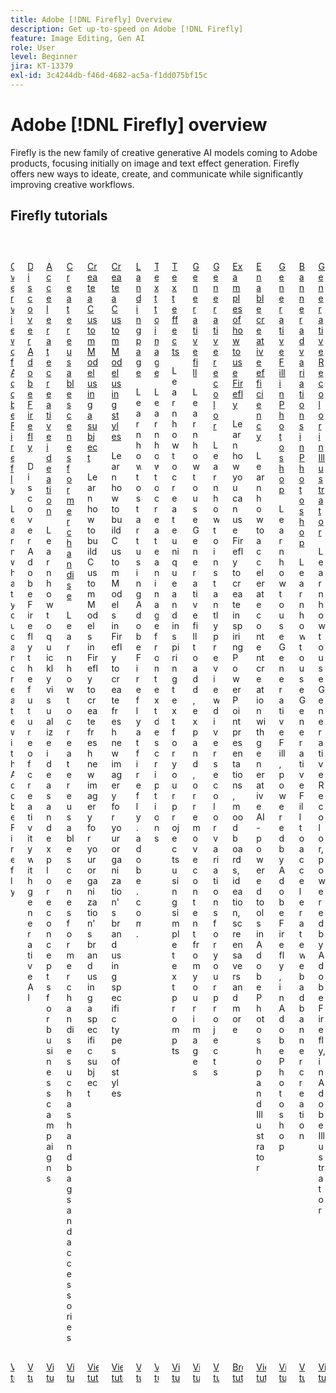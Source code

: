 ```yaml
---
title: Adobe [!DNL Firefly] Overview
description: Get up-to-speed on Adobe [!DNL Firefly]
feature: Image Editing, Gen AI
role: User
level: Beginner
jira: KT-13379
exl-id: 3c4244db-f46d-4682-ac5a-f1dd075bf15c
---
```

# Adobe [!DNL Firefly] overview

Firefly is the new family of creative generative AI models coming to Adobe products, focusing initially on image and text effect generation. Firefly offers new ways to ideate, create, and communicate while significantly improving creative workflows.

<!-- COMMENT -->
<!-- CARDS

* https://experienceleague.adobe.com/en/docs/creative-cloud-enterprise-learn/cce-learning-hub/fireflyoverview/firefly-tutorials/overview-of-firefly
  {title = Overview of Adobe Firefly}
  {description = Learn what you can create with Adobe Firefly}
  {image = https://experienceleague.adobe.com/en/docs/creative-cloud-enterprise-learn/cce-learning-hub/fireflyoverview/media_1443b754b7618af9ea4e795a0eb5115ffc2d05645.png?width=400&format=webply&optimize=medium}
  {cta = View tutorial}
* https://experienceleague.adobe.com/en/docs/creative-cloud-enterprise-learn/cce-learning-hub/fireflyoverview/firefly-tutorials/discover
  {target = _self}
  {title = Discover Adobe Firefly}
  {description = Discover Adobe Firefly the future of creativity with generative AI}
  {image = https://experienceleague.adobe.com/en/docs/creative-cloud-enterprise-learn/cce-learning-hub/fireflyoverview/media_159f7045044ca1f3d9917251921eae4a709e2a5f1.png?width=400&format=webply&optimize=medium}
  {cta = View tutorial}
* https://experienceleague.adobe.com/en/docs/creative-cloud-enterprise-learn/cce-learning-hub/fireflyoverview/firefly-tutorials/accelerate-ideas
  {target = _self}
  {title = Accelerate creative ideation}
  {description = Learn how to quickly visualize ideas and explore concepts for business campaigns}
  {image = https://experienceleague.adobe.com/en/docs/creative-cloud-enterprise-learn/cce-learning-hub/fireflyoverview/media_11ca56a0de73d24c4db99383f0fe9a277b719ddb1.png?width=400&format=webply&optimize=medium}
  {cta = View tutorial}
* https://experienceleague.adobe.com/en/docs/creative-cloud-enterprise-learn/cce-learning-hub/fireflyoverview/firefly-tutorials/reusable-scenes
  {target = _self}
  {title = Create reusable scenes for merchandise}
  {description = Learn how to create reusable scenes for merchandise such as handbags and accessories}
  {image = https://experienceleague.adobe.com/en/docs/creative-cloud-enterprise-learn/cce-learning-hub/fireflyoverview/media_1a0c35c41a8266c06dbd111531db099f3089dcf51.png?width=400&format=webply&optimize=medium}
  {cta = View tutorial}
* https://experienceleague.adobe.com/en/docs/creative-cloud-enterprise-learn/cce-learning-hub/fireflyoverview/firefly-tutorials/custom-model-subject
  {target = _self}
  {title = Create a Custom Model using a subject}
  {description = Learn how to build Custom Models in Firefly to create fresh new imagery for your organization's brand using a specific subject}
  {image = https://experienceleague.adobe.com/en/docs/creative-cloud-enterprise-learn/cce-learning-hub/fireflyoverview/media_150bd90bfa845dbbe7a315e6cc9aab1cc15845b80.png?width=400&format=webply&optimize=medium}
  {cta = View tutorial}
* https://experienceleague.adobe.com/en/docs/creative-cloud-enterprise-learn/cce-learning-hub/fireflyoverview/firefly-tutorials/custom-model-style
  {target = _self}
  {title = Create a Custom Model using styles}
  {description = Learn how to build Custom Models in Firefly to create fresh new imagery for your organization's brand using specific types of styles}
  {image = https://experienceleague.adobe.com/en/docs/creative-cloud-enterprise-learn/cce-learning-hub/fireflyoverview/media_11f1724d46a0d330750ea3d78c938f5a5fdd39079.png?width=400&format=webply&optimize=medium}
  {cta = View tutorial}
* https://experienceleague.adobe.com/en/docs/creative-cloud-enterprise-learn/cce-learning-hub/fireflyoverview/firefly-tutorials/landing-page
  {target = _self}
  {title = Landing page}
  {description = Learn how to start using Adobe Firefly at firefly.adobe.com.}
  {image = https://experienceleague.adobe.com/en/docs/creative-cloud-enterprise-learn/cce-learning-hub/fireflyoverview/media_10d4673e39a83200b2a666837e636f84a92c616af.png?width=400&format=webply&optimize=medium}
  {cta = View tutorial}
* https://experienceleague.adobe.com/en/docs/creative-cloud-enterprise-learn/cce-learning-hub/fireflyoverview/firefly-tutorials/text-to-image
  {target = _self}
  {title = Text to image}
  {description = Learn how to create an image from text descriptions}
  {image = https://experienceleague.adobe.com/en/docs/creative-cloud-enterprise-learn/cce-learning-hub/fireflyoverview/media_1c1df6b002cc2e46d6cb407a65f3b489ecaf86d32.png?width=400&format=webply&optimize=medium}
  {cta = View tutorial}
* https://experienceleague.adobe.com/en/docs/creative-cloud-enterprise-learn/cce-learning-hub/fireflyoverview/firefly-tutorials/text-effects
  {target = _self}
  {title = Text effects}
  {description = Learn how to create unique and inspiring text for your projects using simple text prompts}
  {image = https://experienceleague.adobe.com/en/docs/creative-cloud-enterprise-learn/cce-learning-hub/fireflyoverview/media_1722c641b14f224f555198dc8d1cd4fbb2a27a8b5.png?width=400&format=webply&optimize=medium}
  {cta = View tutorial}
* https://experienceleague.adobe.com/en/docs/creative-cloud-enterprise-learn/cce-learning-hub/fireflyoverview/firefly-tutorials/gen-fill
  {target = _self}
  {title = Generative fill}
  {description = Learn how to use Generative fill to add, expand, or remove content from your images}
  {image = https://experienceleague.adobe.com/en/docs/creative-cloud-enterprise-learn/cce-learning-hub/fireflyoverview/media_1b8fa602b2d0c650fa0e9b65c0b351748b0256c6d.png?width=400&format=webply&optimize=medium}
  {cta = View tutorial}
* https://experienceleague.adobe.com/en/docs/creative-cloud-enterprise-learn/cce-learning-hub/fireflyoverview/firefly-tutorials/gen-recolor
  {target = _self}
  {title = Generative recolor}
  {description = Learn how to instantly preview diverse color variations for your projects}
  {image = https://experienceleague.adobe.com/en/docs/creative-cloud-enterprise-learn/cce-learning-hub/fireflyoverview/media_1978400f3cbd0e5b5ac24105560b41a98cba2fed6.png?width=400&format=webply&optimize=medium}
  {cta = View tutorial}
* https://experienceleague.adobe.com/en/docs/creative-cloud-enterprise-learn/cce-learning-hub/fireflyoverview/firefly-tutorials/examples
  {target = _self}
  {title = Examples of how to use Firefly}
  {description = Learn how you can use Firefly to create inspiring PowerPoint presentations, mood boards, ideation, screensavers and more}
  {image = https://experienceleague.adobe.com/en/docs/creative-cloud-enterprise-learn/cce-learning-hub/fireflyoverview/media_121538c9a790a5cc5d05a150050f692934b40dc16.png?width=400&format=webply&optimize=medium}
  {cta = Browse tutorials}
* https://experienceleague.adobe.com/en/docs/creative-cloud-enterprise-learn/cce-learning-hub/fireflyoverview/firefly-tutorials/enable-creative-efficiency
  {target = _self}
  {title = Enable creative efficiency}
  {description = Learn how to accelerate content creation with generative AI-powered tools in Adobe Photoshop and Illustrator}
  {image = https://experienceleague.adobe.com/en/docs/creative-cloud-enterprise-learn/cce-learning-hub/fireflyoverview/media_1b38a00fe644f22bf3cd3a843cfd8eaa306aa0187.png?width=400&format=webply&optimize=medium}
  {cta = View tutorial}
* https://experienceleague.adobe.com/en/docs/creative-cloud-enterprise-learn/cce-learning-hub/fireflyoverview/firefly-tutorials/generative-fill
  {target = _self}
  {title = Generative Fill in Photoshop}
  {description = Learn how to use Generative Fill, powered by Adobe Firefly, in Adobe Photoshop}
  {image = https://experienceleague.adobe.com/en/docs/creative-cloud-enterprise-learn/cce-learning-hub/fireflyoverview/media_1e8278c23b8740583da1ad78d1d18d804bf13b6e0.png?width=400&format=webply&optimize=medium}
  {cta = View tutorial}
* https://experienceleague.adobe.com/en/docs/creative-cloud-enterprise-learn/cce-learning-hub/fireflyoverview/firefly-tutorials/web-banner-ad
  {target = _self}
  {title = Banner ad variations in Photoshop}
  {description = Learn how to use Generative Fill to accelerate web ad banner creation}
  {image = https://experienceleague.adobe.com/en/docs/creative-cloud-enterprise-learn/cce-learning-hub/fireflyoverview/media_178ccc7f0997ccea64869900faff659729a5d0610.png?width=400&format=webply&optimize=medium}
  {cta = View tutorial}
* https://experienceleague.adobe.com/en/docs/creative-cloud-enterprise-learn/cce-learning-hub/fireflyoverview/firefly-tutorials/generative-recolor
  {target = _self}
  {title = Generative Recolor in Illustrator}
  {description = Learn how to use Generative Recolor, powered by Adobe Firefly, in Adobe Illustrator}
  {image = https://experienceleague.adobe.com/en/docs/creative-cloud-enterprise-learn/cce-learning-hub/fireflyoverview/media_171503d937e79262529deabb4ac74f504bce2e143.png?width=400&format=webply&optimize=medium}
  {cta = View tutorial}
-->
<!-- END CARDS -->
<!-- END COMMENT -->

## Firefly tutorials

<!-- START CARDS HTML - DO NOT MODIFY BY HAND -->
<div class="columns">
    <div class="column is-half-tablet is-half-desktop is-one-third-widescreen" aria-label="Overview of Adobe Firefly">
        <div class="card" style="height: 100%; display: flex; flex-direction: column; height: 100%;">
            <div class="card-image">
                <figure class="image x-is-16by9">
                    <a href="https://experienceleague.adobe.com/en/docs/creative-cloud-enterprise-learn/cce-learning-hub/fireflyoverview/firefly-tutorials/overview-of-firefly" title="Overview of Adobe Firefly" target="_blank" rel="referrer">
                        <img class="is-bordered-r-small" src="https://experienceleague.adobe.com/en/docs/creative-cloud-enterprise-learn/cce-learning-hub/fireflyoverview/media_1443b754b7618af9ea4e795a0eb5115ffc2d05645.png?width=400&format=webply&optimize=medium" alt="Overview of Adobe Firefly"
                             style="width: 100%; aspect-ratio: 16 / 9; object-fit: cover; overflow: hidden; display: block; margin: auto;">
                    </a>
                </figure>
            </div>
            <div class="card-content is-padded-small" style="display: flex; flex-direction: column; flex-grow: 1; justify-content: space-between;">
                <div class="top-card-content">
                    <p class="headline is-size-6 has-text-weight-bold">
                        <a href="https://experienceleague.adobe.com/en/docs/creative-cloud-enterprise-learn/cce-learning-hub/fireflyoverview/firefly-tutorials/overview-of-firefly" target="_blank" rel="referrer" title="Overview of Adobe Firefly">Overview of Adobe Firefly</a>
                    </p>
                    <p class="is-size-6">Learn what you can create with Adobe Firefly</p>
                </div>
                <a href="https://experienceleague.adobe.com/en/docs/creative-cloud-enterprise-learn/cce-learning-hub/fireflyoverview/firefly-tutorials/overview-of-firefly" target="_blank" rel="referrer" class="spectrum-Button spectrum-Button--outline spectrum-Button--primary spectrum-Button--sizeM" style="align-self: flex-start; margin-top: 1rem;">
                    <span class="spectrum-Button-label has-no-wrap has-text-weight-bold">View tutorial</span>
                </a>
            </div>
        </div>
    </div>
    <div class="column is-half-tablet is-half-desktop is-one-third-widescreen" aria-label="Discover Adobe Firefly">
        <div class="card" style="height: 100%; display: flex; flex-direction: column; height: 100%;">
            <div class="card-image">
                <figure class="image x-is-16by9">
                    <a href="https://experienceleague.adobe.com/en/docs/creative-cloud-enterprise-learn/cce-learning-hub/fireflyoverview/firefly-tutorials/discover" title="Discover Adobe Firefly" target="_self" rel="referrer">
                        <img class="is-bordered-r-small" src="https://experienceleague.adobe.com/en/docs/creative-cloud-enterprise-learn/cce-learning-hub/fireflyoverview/media_159f7045044ca1f3d9917251921eae4a709e2a5f1.png?width=400&format=webply&optimize=medium" alt="Discover Adobe Firefly"
                             style="width: 100%; aspect-ratio: 16 / 9; object-fit: cover; overflow: hidden; display: block; margin: auto;">
                    </a>
                </figure>
            </div>
            <div class="card-content is-padded-small" style="display: flex; flex-direction: column; flex-grow: 1; justify-content: space-between;">
                <div class="top-card-content">
                    <p class="headline is-size-6 has-text-weight-bold">
                        <a href="https://experienceleague.adobe.com/en/docs/creative-cloud-enterprise-learn/cce-learning-hub/fireflyoverview/firefly-tutorials/discover" target="_self" rel="referrer" title="Discover Adobe Firefly">Discover Adobe Firefly</a>
                    </p>
                    <p class="is-size-6">Discover Adobe Firefly the future of creativity with generative AI</p>
                </div>
                <a href="https://experienceleague.adobe.com/en/docs/creative-cloud-enterprise-learn/cce-learning-hub/fireflyoverview/firefly-tutorials/discover" target="_self" rel="referrer" class="spectrum-Button spectrum-Button--outline spectrum-Button--primary spectrum-Button--sizeM" style="align-self: flex-start; margin-top: 1rem;">
                    <span class="spectrum-Button-label has-no-wrap has-text-weight-bold">View tutorial</span>
                </a>
            </div>
        </div>
    </div>
    <div class="column is-half-tablet is-half-desktop is-one-third-widescreen" aria-label="Accelerate creative ideation">
        <div class="card" style="height: 100%; display: flex; flex-direction: column; height: 100%;">
            <div class="card-image">
                <figure class="image x-is-16by9">
                    <a href="https://experienceleague.adobe.com/en/docs/creative-cloud-enterprise-learn/cce-learning-hub/fireflyoverview/firefly-tutorials/accelerate-ideas" title="Accelerate creative ideation" target="_self" rel="referrer">
                        <img class="is-bordered-r-small" src="https://experienceleague.adobe.com/en/docs/creative-cloud-enterprise-learn/cce-learning-hub/fireflyoverview/media_11ca56a0de73d24c4db99383f0fe9a277b719ddb1.png?width=400&format=webply&optimize=medium" alt="Accelerate creative ideation"
                             style="width: 100%; aspect-ratio: 16 / 9; object-fit: cover; overflow: hidden; display: block; margin: auto;">
                    </a>
                </figure>
            </div>
            <div class="card-content is-padded-small" style="display: flex; flex-direction: column; flex-grow: 1; justify-content: space-between;">
                <div class="top-card-content">
                    <p class="headline is-size-6 has-text-weight-bold">
                        <a href="https://experienceleague.adobe.com/en/docs/creative-cloud-enterprise-learn/cce-learning-hub/fireflyoverview/firefly-tutorials/accelerate-ideas" target="_self" rel="referrer" title="Accelerate creative ideation">Accelerate creative ideation</a>
                    </p>
                    <p class="is-size-6">Learn how to quickly visualize ideas and explore concepts for business campaigns</p>
                </div>
                <a href="https://experienceleague.adobe.com/en/docs/creative-cloud-enterprise-learn/cce-learning-hub/fireflyoverview/firefly-tutorials/accelerate-ideas" target="_self" rel="referrer" class="spectrum-Button spectrum-Button--outline spectrum-Button--primary spectrum-Button--sizeM" style="align-self: flex-start; margin-top: 1rem;">
                    <span class="spectrum-Button-label has-no-wrap has-text-weight-bold">View tutorial</span>
                </a>
            </div>
        </div>
    </div>
    <div class="column is-half-tablet is-half-desktop is-one-third-widescreen" aria-label="Create reusable scenes for merchandise">
        <div class="card" style="height: 100%; display: flex; flex-direction: column; height: 100%;">
            <div class="card-image">
                <figure class="image x-is-16by9">
                    <a href="https://experienceleague.adobe.com/en/docs/creative-cloud-enterprise-learn/cce-learning-hub/fireflyoverview/firefly-tutorials/reusable-scenes" title="Create reusable scenes for merchandise" target="_self" rel="referrer">
                        <img class="is-bordered-r-small" src="https://experienceleague.adobe.com/en/docs/creative-cloud-enterprise-learn/cce-learning-hub/fireflyoverview/media_1a0c35c41a8266c06dbd111531db099f3089dcf51.png?width=400&format=webply&optimize=medium" alt="Create reusable scenes for merchandise"
                             style="width: 100%; aspect-ratio: 16 / 9; object-fit: cover; overflow: hidden; display: block; margin: auto;">
                    </a>
                </figure>
            </div>
            <div class="card-content is-padded-small" style="display: flex; flex-direction: column; flex-grow: 1; justify-content: space-between;">
                <div class="top-card-content">
                    <p class="headline is-size-6 has-text-weight-bold">
                        <a href="https://experienceleague.adobe.com/en/docs/creative-cloud-enterprise-learn/cce-learning-hub/fireflyoverview/firefly-tutorials/reusable-scenes" target="_self" rel="referrer" title="Create reusable scenes for merchandise">Create reusable scenes for merchandise</a>
                    </p>
                    <p class="is-size-6">Learn how to create reusable scenes for merchandise such as handbags and accessories</p>
                </div>
                <a href="https://experienceleague.adobe.com/en/docs/creative-cloud-enterprise-learn/cce-learning-hub/fireflyoverview/firefly-tutorials/reusable-scenes" target="_self" rel="referrer" class="spectrum-Button spectrum-Button--outline spectrum-Button--primary spectrum-Button--sizeM" style="align-self: flex-start; margin-top: 1rem;">
                    <span class="spectrum-Button-label has-no-wrap has-text-weight-bold">View tutorial</span>
                </a>
            </div>
        </div>
    </div>
    <div class="column is-half-tablet is-half-desktop is-one-third-widescreen" aria-label="Create a Custom Model using a subject">
        <div class="card" style="height: 100%; display: flex; flex-direction: column; height: 100%;">
            <div class="card-image">
                <figure class="image x-is-16by9">
                    <a href="https://experienceleague.adobe.com/en/docs/creative-cloud-enterprise-learn/cce-learning-hub/fireflyoverview/firefly-tutorials/custom-model-subject" title="Create a Custom Model using a subject" target="_self" rel="referrer">
                        <img class="is-bordered-r-small" src="https://experienceleague.adobe.com/en/docs/creative-cloud-enterprise-learn/cce-learning-hub/fireflyoverview/media_150bd90bfa845dbbe7a315e6cc9aab1cc15845b80.png?width=400&format=webply&optimize=medium" alt="Create a Custom Model using a subject"
                             style="width: 100%; aspect-ratio: 16 / 9; object-fit: cover; overflow: hidden; display: block; margin: auto;">
                    </a>
                </figure>
            </div>
            <div class="card-content is-padded-small" style="display: flex; flex-direction: column; flex-grow: 1; justify-content: space-between;">
                <div class="top-card-content">
                    <p class="headline is-size-6 has-text-weight-bold">
                        <a href="https://experienceleague.adobe.com/en/docs/creative-cloud-enterprise-learn/cce-learning-hub/fireflyoverview/firefly-tutorials/custom-model-subject" target="_self" rel="referrer" title="Create a Custom Model using a subject">Create a Custom Model using a subject</a>
                    </p>
                    <p class="is-size-6">Learn how to build Custom Models in Firefly to create fresh new imagery for your organization's brand using a specific subject</p>
                </div>
                <a href="https://experienceleague.adobe.com/en/docs/creative-cloud-enterprise-learn/cce-learning-hub/fireflyoverview/firefly-tutorials/custom-model-subject" target="_self" rel="referrer" class="spectrum-Button spectrum-Button--outline spectrum-Button--primary spectrum-Button--sizeM" style="align-self: flex-start; margin-top: 1rem;">
                    <span class="spectrum-Button-label has-no-wrap has-text-weight-bold">View tutorial</span>
                </a>
            </div>
        </div>
    </div>
    <div class="column is-half-tablet is-half-desktop is-one-third-widescreen" aria-label="Create a Custom Model using styles">
        <div class="card" style="height: 100%; display: flex; flex-direction: column; height: 100%;">
            <div class="card-image">
                <figure class="image x-is-16by9">
                    <a href="https://experienceleague.adobe.com/en/docs/creative-cloud-enterprise-learn/cce-learning-hub/fireflyoverview/firefly-tutorials/custom-model-style" title="Create a Custom Model using styles" target="_self" rel="referrer">
                        <img class="is-bordered-r-small" src="https://experienceleague.adobe.com/en/docs/creative-cloud-enterprise-learn/cce-learning-hub/fireflyoverview/media_11f1724d46a0d330750ea3d78c938f5a5fdd39079.png?width=400&format=webply&optimize=medium" alt="Create a Custom Model using styles"
                             style="width: 100%; aspect-ratio: 16 / 9; object-fit: cover; overflow: hidden; display: block; margin: auto;">
                    </a>
                </figure>
            </div>
            <div class="card-content is-padded-small" style="display: flex; flex-direction: column; flex-grow: 1; justify-content: space-between;">
                <div class="top-card-content">
                    <p class="headline is-size-6 has-text-weight-bold">
                        <a href="https://experienceleague.adobe.com/en/docs/creative-cloud-enterprise-learn/cce-learning-hub/fireflyoverview/firefly-tutorials/custom-model-style" target="_self" rel="referrer" title="Create a Custom Model using styles">Create a Custom Model using styles</a>
                    </p>
                    <p class="is-size-6">Learn how to build Custom Models in Firefly to create fresh new imagery for your organization's brand using specific types of styles</p>
                </div>
                <a href="https://experienceleague.adobe.com/en/docs/creative-cloud-enterprise-learn/cce-learning-hub/fireflyoverview/firefly-tutorials/custom-model-style" target="_self" rel="referrer" class="spectrum-Button spectrum-Button--outline spectrum-Button--primary spectrum-Button--sizeM" style="align-self: flex-start; margin-top: 1rem;">
                    <span class="spectrum-Button-label has-no-wrap has-text-weight-bold">View tutorial</span>
                </a>
            </div>
        </div>
    </div>
    <div class="column is-half-tablet is-half-desktop is-one-third-widescreen" aria-label="Landing page">
        <div class="card" style="height: 100%; display: flex; flex-direction: column; height: 100%;">
            <div class="card-image">
                <figure class="image x-is-16by9">
                    <a href="https://experienceleague.adobe.com/en/docs/creative-cloud-enterprise-learn/cce-learning-hub/fireflyoverview/firefly-tutorials/landing-page" title="Landing page" target="_self" rel="referrer">
                        <img class="is-bordered-r-small" src="https://experienceleague.adobe.com/en/docs/creative-cloud-enterprise-learn/cce-learning-hub/fireflyoverview/media_10d4673e39a83200b2a666837e636f84a92c616af.png?width=400&format=webply&optimize=medium" alt="Landing page"
                             style="width: 100%; aspect-ratio: 16 / 9; object-fit: cover; overflow: hidden; display: block; margin: auto;">
                    </a>
                </figure>
            </div>
            <div class="card-content is-padded-small" style="display: flex; flex-direction: column; flex-grow: 1; justify-content: space-between;">
                <div class="top-card-content">
                    <p class="headline is-size-6 has-text-weight-bold">
                        <a href="https://experienceleague.adobe.com/en/docs/creative-cloud-enterprise-learn/cce-learning-hub/fireflyoverview/firefly-tutorials/landing-page" target="_self" rel="referrer" title="Landing page">Landing page</a>
                    </p>
                    <p class="is-size-6">Learn how to start using Adobe Firefly at firefly.adobe.com.</p>
                </div>
                <a href="https://experienceleague.adobe.com/en/docs/creative-cloud-enterprise-learn/cce-learning-hub/fireflyoverview/firefly-tutorials/landing-page" target="_self" rel="referrer" class="spectrum-Button spectrum-Button--outline spectrum-Button--primary spectrum-Button--sizeM" style="align-self: flex-start; margin-top: 1rem;">
                    <span class="spectrum-Button-label has-no-wrap has-text-weight-bold">View tutorial</span>
                </a>
            </div>
        </div>
    </div>
    <div class="column is-half-tablet is-half-desktop is-one-third-widescreen" aria-label="Text to image">
        <div class="card" style="height: 100%; display: flex; flex-direction: column; height: 100%;">
            <div class="card-image">
                <figure class="image x-is-16by9">
                    <a href="https://experienceleague.adobe.com/en/docs/creative-cloud-enterprise-learn/cce-learning-hub/fireflyoverview/firefly-tutorials/text-to-image" title="Text to image" target="_self" rel="referrer">
                        <img class="is-bordered-r-small" src="https://experienceleague.adobe.com/en/docs/creative-cloud-enterprise-learn/cce-learning-hub/fireflyoverview/media_1c1df6b002cc2e46d6cb407a65f3b489ecaf86d32.png?width=400&format=webply&optimize=medium" alt="Text to image"
                             style="width: 100%; aspect-ratio: 16 / 9; object-fit: cover; overflow: hidden; display: block; margin: auto;">
                    </a>
                </figure>
            </div>
            <div class="card-content is-padded-small" style="display: flex; flex-direction: column; flex-grow: 1; justify-content: space-between;">
                <div class="top-card-content">
                    <p class="headline is-size-6 has-text-weight-bold">
                        <a href="https://experienceleague.adobe.com/en/docs/creative-cloud-enterprise-learn/cce-learning-hub/fireflyoverview/firefly-tutorials/text-to-image" target="_self" rel="referrer" title="Text to image">Text to image</a>
                    </p>
                    <p class="is-size-6">Learn how to create an image from text descriptions</p>
                </div>
                <a href="https://experienceleague.adobe.com/en/docs/creative-cloud-enterprise-learn/cce-learning-hub/fireflyoverview/firefly-tutorials/text-to-image" target="_self" rel="referrer" class="spectrum-Button spectrum-Button--outline spectrum-Button--primary spectrum-Button--sizeM" style="align-self: flex-start; margin-top: 1rem;">
                    <span class="spectrum-Button-label has-no-wrap has-text-weight-bold">View tutorial</span>
                </a>
            </div>
        </div>
    </div>
    <div class="column is-half-tablet is-half-desktop is-one-third-widescreen" aria-label="Text effects">
        <div class="card" style="height: 100%; display: flex; flex-direction: column; height: 100%;">
            <div class="card-image">
                <figure class="image x-is-16by9">
                    <a href="https://experienceleague.adobe.com/en/docs/creative-cloud-enterprise-learn/cce-learning-hub/fireflyoverview/firefly-tutorials/text-effects" title="Text effects" target="_self" rel="referrer">
                        <img class="is-bordered-r-small" src="https://experienceleague.adobe.com/en/docs/creative-cloud-enterprise-learn/cce-learning-hub/fireflyoverview/media_1722c641b14f224f555198dc8d1cd4fbb2a27a8b5.png?width=400&format=webply&optimize=medium" alt="Text effects"
                             style="width: 100%; aspect-ratio: 16 / 9; object-fit: cover; overflow: hidden; display: block; margin: auto;">
                    </a>
                </figure>
            </div>
            <div class="card-content is-padded-small" style="display: flex; flex-direction: column; flex-grow: 1; justify-content: space-between;">
                <div class="top-card-content">
                    <p class="headline is-size-6 has-text-weight-bold">
                        <a href="https://experienceleague.adobe.com/en/docs/creative-cloud-enterprise-learn/cce-learning-hub/fireflyoverview/firefly-tutorials/text-effects" target="_self" rel="referrer" title="Text effects">Text effects</a>
                    </p>
                    <p class="is-size-6">Learn how to create unique and inspiring text for your projects using simple text prompts</p>
                </div>
                <a href="https://experienceleague.adobe.com/en/docs/creative-cloud-enterprise-learn/cce-learning-hub/fireflyoverview/firefly-tutorials/text-effects" target="_self" rel="referrer" class="spectrum-Button spectrum-Button--outline spectrum-Button--primary spectrum-Button--sizeM" style="align-self: flex-start; margin-top: 1rem;">
                    <span class="spectrum-Button-label has-no-wrap has-text-weight-bold">View tutorial</span>
                </a>
            </div>
        </div>
    </div>
    <div class="column is-half-tablet is-half-desktop is-one-third-widescreen" aria-label="Generative fill">
        <div class="card" style="height: 100%; display: flex; flex-direction: column; height: 100%;">
            <div class="card-image">
                <figure class="image x-is-16by9">
                    <a href="https://experienceleague.adobe.com/en/docs/creative-cloud-enterprise-learn/cce-learning-hub/fireflyoverview/firefly-tutorials/gen-fill" title="Generative fill" target="_self" rel="referrer">
                        <img class="is-bordered-r-small" src="https://experienceleague.adobe.com/en/docs/creative-cloud-enterprise-learn/cce-learning-hub/fireflyoverview/media_1b8fa602b2d0c650fa0e9b65c0b351748b0256c6d.png?width=400&format=webply&optimize=medium" alt="Generative fill"
                             style="width: 100%; aspect-ratio: 16 / 9; object-fit: cover; overflow: hidden; display: block; margin: auto;">
                    </a>
                </figure>
            </div>
            <div class="card-content is-padded-small" style="display: flex; flex-direction: column; flex-grow: 1; justify-content: space-between;">
                <div class="top-card-content">
                    <p class="headline is-size-6 has-text-weight-bold">
                        <a href="https://experienceleague.adobe.com/en/docs/creative-cloud-enterprise-learn/cce-learning-hub/fireflyoverview/firefly-tutorials/gen-fill" target="_self" rel="referrer" title="Generative fill">Generative fill</a>
                    </p>
                    <p class="is-size-6">Learn how to use Generative fill to add, expand, or remove content from your images</p>
                </div>
                <a href="https://experienceleague.adobe.com/en/docs/creative-cloud-enterprise-learn/cce-learning-hub/fireflyoverview/firefly-tutorials/gen-fill" target="_self" rel="referrer" class="spectrum-Button spectrum-Button--outline spectrum-Button--primary spectrum-Button--sizeM" style="align-self: flex-start; margin-top: 1rem;">
                    <span class="spectrum-Button-label has-no-wrap has-text-weight-bold">View tutorial</span>
                </a>
            </div>
        </div>
    </div>
    <div class="column is-half-tablet is-half-desktop is-one-third-widescreen" aria-label="Generative recolor">
        <div class="card" style="height: 100%; display: flex; flex-direction: column; height: 100%;">
            <div class="card-image">
                <figure class="image x-is-16by9">
                    <a href="https://experienceleague.adobe.com/en/docs/creative-cloud-enterprise-learn/cce-learning-hub/fireflyoverview/firefly-tutorials/gen-recolor" title="Generative recolor" target="_self" rel="referrer">
                        <img class="is-bordered-r-small" src="https://experienceleague.adobe.com/en/docs/creative-cloud-enterprise-learn/cce-learning-hub/fireflyoverview/media_1978400f3cbd0e5b5ac24105560b41a98cba2fed6.png?width=400&format=webply&optimize=medium" alt="Generative recolor"
                             style="width: 100%; aspect-ratio: 16 / 9; object-fit: cover; overflow: hidden; display: block; margin: auto;">
                    </a>
                </figure>
            </div>
            <div class="card-content is-padded-small" style="display: flex; flex-direction: column; flex-grow: 1; justify-content: space-between;">
                <div class="top-card-content">
                    <p class="headline is-size-6 has-text-weight-bold">
                        <a href="https://experienceleague.adobe.com/en/docs/creative-cloud-enterprise-learn/cce-learning-hub/fireflyoverview/firefly-tutorials/gen-recolor" target="_self" rel="referrer" title="Generative recolor">Generative recolor</a>
                    </p>
                    <p class="is-size-6">Learn how to instantly preview diverse color variations for your projects</p>
                </div>
                <a href="https://experienceleague.adobe.com/en/docs/creative-cloud-enterprise-learn/cce-learning-hub/fireflyoverview/firefly-tutorials/gen-recolor" target="_self" rel="referrer" class="spectrum-Button spectrum-Button--outline spectrum-Button--primary spectrum-Button--sizeM" style="align-self: flex-start; margin-top: 1rem;">
                    <span class="spectrum-Button-label has-no-wrap has-text-weight-bold">View tutorial</span>
                </a>
            </div>
        </div>
    </div>
    <div class="column is-half-tablet is-half-desktop is-one-third-widescreen" aria-label="Examples of how to use Firefly">
        <div class="card" style="height: 100%; display: flex; flex-direction: column; height: 100%;">
            <div class="card-image">
                <figure class="image x-is-16by9">
                    <a href="https://experienceleague.adobe.com/en/docs/creative-cloud-enterprise-learn/cce-learning-hub/fireflyoverview/firefly-tutorials/examples" title="Examples of how to use Firefly" target="_self" rel="referrer">
                        <img class="is-bordered-r-small" src="https://experienceleague.adobe.com/en/docs/creative-cloud-enterprise-learn/cce-learning-hub/fireflyoverview/media_121538c9a790a5cc5d05a150050f692934b40dc16.png?width=400&format=webply&optimize=medium" alt="Examples of how to use Firefly"
                             style="width: 100%; aspect-ratio: 16 / 9; object-fit: cover; overflow: hidden; display: block; margin: auto;">
                    </a>
                </figure>
            </div>
            <div class="card-content is-padded-small" style="display: flex; flex-direction: column; flex-grow: 1; justify-content: space-between;">
                <div class="top-card-content">
                    <p class="headline is-size-6 has-text-weight-bold">
                        <a href="https://experienceleague.adobe.com/en/docs/creative-cloud-enterprise-learn/cce-learning-hub/fireflyoverview/firefly-tutorials/examples" target="_self" rel="referrer" title="Examples of how to use Firefly">Examples of how to use Firefly</a>
                    </p>
                    <p class="is-size-6">Learn how you can use Firefly to create inspiring PowerPoint presentations, mood boards, ideation, screensavers and more</p>
                </div>
                <a href="https://experienceleague.adobe.com/en/docs/creative-cloud-enterprise-learn/cce-learning-hub/fireflyoverview/firefly-tutorials/examples" target="_self" rel="referrer" class="spectrum-Button spectrum-Button--outline spectrum-Button--primary spectrum-Button--sizeM" style="align-self: flex-start; margin-top: 1rem;">
                    <span class="spectrum-Button-label has-no-wrap has-text-weight-bold">Browse tutorials</span>
                </a>
            </div>
        </div>
    </div>
    <div class="column is-half-tablet is-half-desktop is-one-third-widescreen" aria-label="Enable creative efficiency">
        <div class="card" style="height: 100%; display: flex; flex-direction: column; height: 100%;">
            <div class="card-image">
                <figure class="image x-is-16by9">
                    <a href="https://experienceleague.adobe.com/en/docs/creative-cloud-enterprise-learn/cce-learning-hub/fireflyoverview/firefly-tutorials/enable-creative-efficiency" title="Enable creative efficiency" target="_self" rel="referrer">
                        <img class="is-bordered-r-small" src="https://experienceleague.adobe.com/en/docs/creative-cloud-enterprise-learn/cce-learning-hub/fireflyoverview/media_1b38a00fe644f22bf3cd3a843cfd8eaa306aa0187.png?width=400&format=webply&optimize=medium" alt="Enable creative efficiency"
                             style="width: 100%; aspect-ratio: 16 / 9; object-fit: cover; overflow: hidden; display: block; margin: auto;">
                    </a>
                </figure>
            </div>
            <div class="card-content is-padded-small" style="display: flex; flex-direction: column; flex-grow: 1; justify-content: space-between;">
                <div class="top-card-content">
                    <p class="headline is-size-6 has-text-weight-bold">
                        <a href="https://experienceleague.adobe.com/en/docs/creative-cloud-enterprise-learn/cce-learning-hub/fireflyoverview/firefly-tutorials/enable-creative-efficiency" target="_self" rel="referrer" title="Enable creative efficiency">Enable creative efficiency</a>
                    </p>
                    <p class="is-size-6">Learn how to accelerate content creation with generative AI-powered tools in Adobe Photoshop and Illustrator</p>
                </div>
                <a href="https://experienceleague.adobe.com/en/docs/creative-cloud-enterprise-learn/cce-learning-hub/fireflyoverview/firefly-tutorials/enable-creative-efficiency" target="_self" rel="referrer" class="spectrum-Button spectrum-Button--outline spectrum-Button--primary spectrum-Button--sizeM" style="align-self: flex-start; margin-top: 1rem;">
                    <span class="spectrum-Button-label has-no-wrap has-text-weight-bold">View tutorial</span>
                </a>
            </div>
        </div>
    </div>
    <div class="column is-half-tablet is-half-desktop is-one-third-widescreen" aria-label="Generative Fill in Photoshop">
        <div class="card" style="height: 100%; display: flex; flex-direction: column; height: 100%;">
            <div class="card-image">
                <figure class="image x-is-16by9">
                    <a href="https://experienceleague.adobe.com/en/docs/creative-cloud-enterprise-learn/cce-learning-hub/fireflyoverview/firefly-tutorials/generative-fill" title="Generative Fill in Photoshop" target="_self" rel="referrer">
                        <img class="is-bordered-r-small" src="https://experienceleague.adobe.com/en/docs/creative-cloud-enterprise-learn/cce-learning-hub/fireflyoverview/media_1e8278c23b8740583da1ad78d1d18d804bf13b6e0.png?width=400&format=webply&optimize=medium" alt="Generative Fill in Photoshop"
                             style="width: 100%; aspect-ratio: 16 / 9; object-fit: cover; overflow: hidden; display: block; margin: auto;">
                    </a>
                </figure>
            </div>
            <div class="card-content is-padded-small" style="display: flex; flex-direction: column; flex-grow: 1; justify-content: space-between;">
                <div class="top-card-content">
                    <p class="headline is-size-6 has-text-weight-bold">
                        <a href="https://experienceleague.adobe.com/en/docs/creative-cloud-enterprise-learn/cce-learning-hub/fireflyoverview/firefly-tutorials/generative-fill" target="_self" rel="referrer" title="Generative Fill in Photoshop">Generative Fill in Photoshop</a>
                    </p>
                    <p class="is-size-6">Learn how to use Generative Fill, powered by Adobe Firefly, in Adobe Photoshop</p>
                </div>
                <a href="https://experienceleague.adobe.com/en/docs/creative-cloud-enterprise-learn/cce-learning-hub/fireflyoverview/firefly-tutorials/generative-fill" target="_self" rel="referrer" class="spectrum-Button spectrum-Button--outline spectrum-Button--primary spectrum-Button--sizeM" style="align-self: flex-start; margin-top: 1rem;">
                    <span class="spectrum-Button-label has-no-wrap has-text-weight-bold">View tutorial</span>
                </a>
            </div>
        </div>
    </div>
    <div class="column is-half-tablet is-half-desktop is-one-third-widescreen" aria-label="Banner ad variations in Photoshop">
        <div class="card" style="height: 100%; display: flex; flex-direction: column; height: 100%;">
            <div class="card-image">
                <figure class="image x-is-16by9">
                    <a href="https://experienceleague.adobe.com/en/docs/creative-cloud-enterprise-learn/cce-learning-hub/fireflyoverview/firefly-tutorials/web-banner-ad" title="Banner ad variations in Photoshop" target="_self" rel="referrer">
                        <img class="is-bordered-r-small" src="https://experienceleague.adobe.com/en/docs/creative-cloud-enterprise-learn/cce-learning-hub/fireflyoverview/media_178ccc7f0997ccea64869900faff659729a5d0610.png?width=400&format=webply&optimize=medium" alt="Banner ad variations in Photoshop"
                             style="width: 100%; aspect-ratio: 16 / 9; object-fit: cover; overflow: hidden; display: block; margin: auto;">
                    </a>
                </figure>
            </div>
            <div class="card-content is-padded-small" style="display: flex; flex-direction: column; flex-grow: 1; justify-content: space-between;">
                <div class="top-card-content">
                    <p class="headline is-size-6 has-text-weight-bold">
                        <a href="https://experienceleague.adobe.com/en/docs/creative-cloud-enterprise-learn/cce-learning-hub/fireflyoverview/firefly-tutorials/web-banner-ad" target="_self" rel="referrer" title="Banner ad variations in Photoshop">Banner ad variations in Photoshop</a>
                    </p>
                    <p class="is-size-6">Learn how to use Generative Fill to accelerate web ad banner creation</p>
                </div>
                <a href="https://experienceleague.adobe.com/en/docs/creative-cloud-enterprise-learn/cce-learning-hub/fireflyoverview/firefly-tutorials/web-banner-ad" target="_self" rel="referrer" class="spectrum-Button spectrum-Button--outline spectrum-Button--primary spectrum-Button--sizeM" style="align-self: flex-start; margin-top: 1rem;">
                    <span class="spectrum-Button-label has-no-wrap has-text-weight-bold">View tutorial</span>
                </a>
            </div>
        </div>
    </div>
    <div class="column is-half-tablet is-half-desktop is-one-third-widescreen" aria-label="Generative Recolor in Illustrator">
        <div class="card" style="height: 100%; display: flex; flex-direction: column; height: 100%;">
            <div class="card-image">
                <figure class="image x-is-16by9">
                    <a href="https://experienceleague.adobe.com/en/docs/creative-cloud-enterprise-learn/cce-learning-hub/fireflyoverview/firefly-tutorials/generative-recolor" title="Generative Recolor in Illustrator" target="_self" rel="referrer">
                        <img class="is-bordered-r-small" src="https://experienceleague.adobe.com/en/docs/creative-cloud-enterprise-learn/cce-learning-hub/fireflyoverview/media_171503d937e79262529deabb4ac74f504bce2e143.png?width=400&format=webply&optimize=medium" alt="Generative Recolor in Illustrator"
                             style="width: 100%; aspect-ratio: 16 / 9; object-fit: cover; overflow: hidden; display: block; margin: auto;">
                    </a>
                </figure>
            </div>
            <div class="card-content is-padded-small" style="display: flex; flex-direction: column; flex-grow: 1; justify-content: space-between;">
                <div class="top-card-content">
                    <p class="headline is-size-6 has-text-weight-bold">
                        <a href="https://experienceleague.adobe.com/en/docs/creative-cloud-enterprise-learn/cce-learning-hub/fireflyoverview/firefly-tutorials/generative-recolor" target="_self" rel="referrer" title="Generative Recolor in Illustrator">Generative Recolor in Illustrator</a>
                    </p>
                    <p class="is-size-6">Learn how to use Generative Recolor, powered by Adobe Firefly, in Adobe Illustrator</p>
                </div>
                <a href="https://experienceleague.adobe.com/en/docs/creative-cloud-enterprise-learn/cce-learning-hub/fireflyoverview/firefly-tutorials/generative-recolor" target="_self" rel="referrer" class="spectrum-Button spectrum-Button--outline spectrum-Button--primary spectrum-Button--sizeM" style="align-self: flex-start; margin-top: 1rem;">
                    <span class="spectrum-Button-label has-no-wrap has-text-weight-bold">View tutorial</span>
                </a>
            </div>
        </div>
    </div>
</div>
<!-- END CARDS HTML - DO NOT MODIFY BY HAND -->